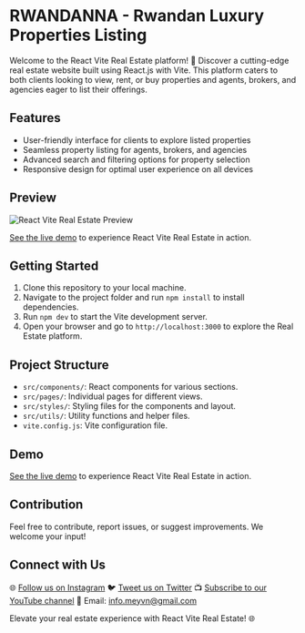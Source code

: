 # RWANDANNA - Rwandan Luxury Properties Listing

Welcome to the React Vite Real Estate platform! 🏡 Discover a cutting-edge real estate website built using React.js with Vite. This platform caters to both clients looking to view, rent, or buy properties and agents, brokers, and agencies eager to list their offerings.

## Features
- User-friendly interface for clients to explore listed properties
- Seamless property listing for agents, brokers, and agencies
- Advanced search and filtering options for property selection
- Responsive design for optimal user experience on all devices

## Preview
![React Vite Real Estate Preview](images/preview.png)

[See the live demo](#) to experience React Vite Real Estate in action.

## Getting Started
1. Clone this repository to your local machine.
2. Navigate to the project folder and run `npm install` to install dependencies.
3. Run `npm dev` to start the Vite development server.
4. Open your browser and go to `http://localhost:3000` to explore the Real Estate platform.

## Project Structure
- `src/components/`: React components for various sections.
- `src/pages/`: Individual pages for different views.
- `src/styles/`: Styling files for the components and layout.
- `src/utils/`: Utility functions and helper files.
- `vite.config.js`: Vite configuration file.

## Demo
[See the live demo](#) to experience React Vite Real Estate in action.

## Contribution
Feel free to contribute, report issues, or suggest improvements. We welcome your input!

## Connect with Us
🌐 [Follow us on Instagram](https://www.instagram.com/meyvndev)
🐦 [Tweet us on Twitter](https://twitter.com/meyvnagency)
📺 [Subscribe to our YouTube channel](https://youtube.com/@wearemeyvn)
📧 Email: info.meyvn@gmail.com

Elevate your real estate experience with React Vite Real Estate! 🌐
